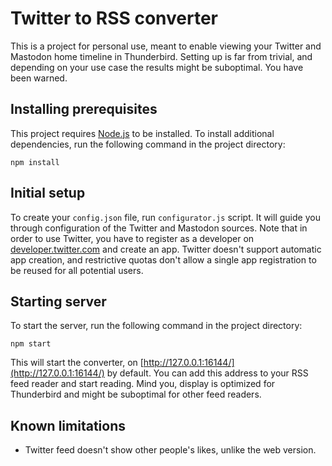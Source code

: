 Twitter to RSS converter
========================

This is a project for personal use, meant to enable viewing your Twitter and Mastodon home timeline in Thunderbird. Setting up is far from trivial, and depending on your use case the results might be suboptimal. You have been warned.

Installing prerequisites
------------------------

This project requires [Node.js](https://nodejs.org/) to be installed. To install additional dependencies, run the following command in the project directory:

    npm install

Initial setup
-------------

To create your `config.json` file, run `configurator.js` script. It will guide you through configuration of the Twitter and Mastodon sources. Note that in order to use Twitter, you have to register as a developer on [developer.twitter.com](https://developer.twitter.com/) and create an app. Twitter doesn't support automatic app creation, and restrictive quotas don't allow a single app registration to be reused for all potential users.

Starting server
---------------

To start the server, run the following command in the project directory:

    npm start

This will start the converter, on [http://127.0.0.1:16144/](http://127.0.0.1:16144/) by default. You can add this address to your RSS feed reader and start reading. Mind you, display is optimized for Thunderbird and might be suboptimal for other feed readers.

Known limitations
-----------------

* Twitter feed doesn't show other people's likes, unlike the web version.
